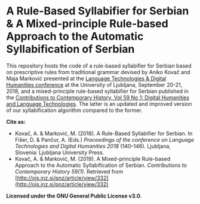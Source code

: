 # A Rule-Based Syllabifier for Serbian & A Mixed-principle Rule-based Approach to the Automatic Syllabification of Serbian

This repository hosts the code of a rule-based syllabifier for Serbian based on prescriptive rules from traditional grammar devised by Aniko Kovač and Maja Marković presented at the [Language Technologies & Digital Humanities conference](http://www.sdjt.si/wp/dogodki/konference/jtdh-2018-english/) at the University of Ljubljana, September 20-21, 2018, and a mixed-principle rule-based syllabifier for Serbian published in the [Contributions to Contemporary History, Vol 59 No 1: Digital Humanities and Language Technologies](http://ojs.inz.si/pnz/article/view/332). The latter is an updated and improved version of our syllabification algorithm compared to the former.

**Cite as:**
* Kovač, A. & Marković, M. (2018). A Rule-Based Syllabifier for Serbian. In Fišer, D. & Pančur, A. (Eds.) *Proceedings of the conference on Language Technologies and Digital Humanities 2018* (140–146). Ljubljana, Slovenia: Ljubljana University Press.
* Kovač, A. & Marković, M. (2019). A Mixed-principle Rule-based Approach to the Automatic Syllabification of Serbian. *Contributions to Contemporary History 59(1)*. Retrieved from [http://ojs.inz.si/pnz/article/view/332](http://ojs.inz.si/pnz/article/view/332)

**Licensed under the GNU General Public License v3.0**.
